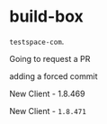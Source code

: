 # build-box

`testspace-com`. 

Going to request a PR

adding a forced commit

New Client - 1.8.469

New Client - `1.8.471`
